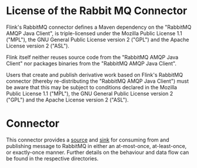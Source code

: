 # License of the Rabbit MQ Connector

Flink's RabbitMQ connector defines a Maven dependency on the
"RabbitMQ AMQP Java Client", is triple-licensed under the Mozilla Public License 1.1 ("MPL"), 
the GNU General Public License version 2 ("GPL") and the Apache License version 2 ("ASL").

Flink itself neither reuses source code from the "RabbitMQ AMQP Java Client"
nor packages binaries from the "RabbitMQ AMQP Java Client".

Users that create and publish derivative work based on Flink's
RabbitMQ connector (thereby re-distributing the "RabbitMQ AMQP Java Client")
must be aware that this may be subject to conditions declared in the 
Mozilla Public License 1.1 ("MPL"), the GNU General Public License version 2 ("GPL")
and the Apache License version 2 ("ASL").


# Connector

This connector provides a [source](src/main/java/org/apache/flink/connector/rabbitmq2/source/README.md) 
and [sink](src/main/java/org/apache/flink/connector/rabbitmq2/sink/README.md) for consuming from and
publishing message to RabbitMQ in either an at-most-once, at-least-once, or exactly-once manner.
Further details on the behaviour and data flow can be found in the respective directories.
